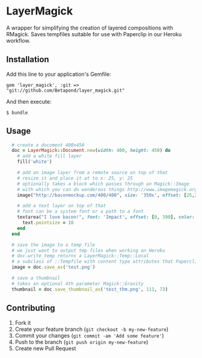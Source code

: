 # LayerMagick

A wrapper for simplifying the creation of layered compositions with RMagick.
Saves tempfiles suitable for use with Paperclip in our Heroku workflow.

## Installation

Add this line to your application's Gemfile:

    gem 'layer_magick', :git => "git://github.com/Betapond/layer_magick.git"

And then execute:

    $ bundle

## Usage

```ruby
  # create a document 400x450
  doc = LayerMagick::Document.new(width: 400, height: 450) do
    # add a white fill layer
    fill('white')

    # add an image layer from a remote source on top of that
    # resize it and place it at to x: 25, y: 25
    # optionally takes a block which passes through an Magick::Image
    # with which you can do wonderous things http://www.imagemagick.org/RMagick/doc/image1.html
    image("http://baconmockup.com/400/400", size: '350x', offset: [25,25])

    # add a text layer on top of that
    # font can be a system font or a path to a font
    textarea("I love bacon!", font: 'Impact', offset: [0, 390], color: 'black') do |text|
      text.pointsize = 18
    end
  end

  # save the image to a temp file
  # we just want to output tmp files when working on Heroku
  # doc.write_temp returns a LayerMagick::Temp::Local
  # a subclass of ::Tempfile with content type attributes that Paperclip looks for
  image = doc.save_as('test.png')

  # save a thumbnail
  # takes an optional 4th parameter Magick::Gravity
  thumbnail = doc.save_thumbnail_as('test_thm.png', 111, 73)
```

## Contributing

1. Fork it
2. Create your feature branch (`git checkout -b my-new-feature`)
3. Commit your changes (`git commit -am 'Add some feature'`)
4. Push to the branch (`git push origin my-new-feature`)
5. Create new Pull Request
